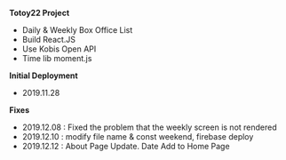 **Totoy22 Project**
- Daily & Weekly Box Office List
- Build React.JS
- Use Kobis Open API
- Time lib moment.js

**Initial Deployment**
- 2019.11.28


**Fixes**
- 2019.12.08 : Fixed the problem that the weekly screen is not rendered
- 2019.12.10 : modify file name & const weekend, firebase deploy
- 2019.12.12 : About Page Update.
               Date Add to Home Page
